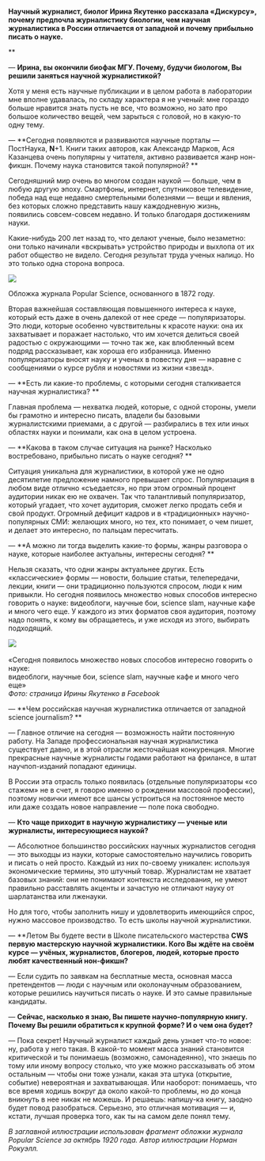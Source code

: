 **Научный журналист, биолог Ирина Якутенко рассказала «Дискурсу», почему предпочла журналистику биологии, чем научная журналистика в России отличается от западной и почему прибыльно писать о науке.**

**

— **Ирина, вы окончили биофак МГУ. Почему, будучи биологом, Вы решили заняться научной журналистикой?**

Хотя у меня есть научные публикации и в целом работа в лаборатории мне вполне удавалась, по складу характера я не ученый: мне гораздо больше нравится знать пусть не все, что возможно, но зато про большое количество вещей, чем зарыться с головой, но в какую-то одну тему. 

— **Сегодня появляются и развиваются научные порталы — ПостНаука, **N**+1. Книги таких авторов, как Александр Марков, Ася Казанцева очень популярны у читателя, активно развивается жанр нон-фикшн. Почему наука становится такой популярной? **

Сегодняшний мир очень во многом создан наукой — больше, чем в любую другую эпоху. Смартфоны, интернет, спутниковое телевидение, победа над еще недавно смертельными болезнями — вещи и явления, без которых сложно представить нашу каждодневную жизнь, появились совсем-совсем недавно. И только благодаря достижениям науки. 

Какие-нибудь 200 лет назад то, что делают ученые, было незаметно: они только начинали «вскрывать» устройство природы и выхлопа от их работ общество не видело. Сегодня результат труда ученых налицо. Но это только одна сторона вопроса. 

![](https://assets.discours.io/unsafe/900x/production/image/02dc6a90-a54b-11e8-bfc7-9b5979ddfe3f.jpeg)

Обложка журнала Popular Science, основанного в 1872 году.

Вторая важнейшая составляющая повышенного интереса к науке, который есть даже в очень далекой от нее среде — популяризаторы. Это люди, которые особенно чувствительны к красоте науки: она их захватывает и поражает настолько, что им хочется делиться своей радостью с окружающими — точно так же, как влюбленный всем подряд рассказывает, как хороша его избранница. Именно популяризаторы вносят науку и ученых в повестку дня — наравне с сообщениями о курсе рубля и новостями из жизни «звезд».

— **Есть ли какие-то проблемы, с которыми сегодня сталкивается научная журналистика? **

Главная проблема — нехватка людей, которые, с одной стороны, умели бы грамотно и интересно писать, владели бы базовыми журналистскими приемами, а с другой — разбирались в тех или иных областях науки и понимали, как она в целом устроена. 

— **Какова в таком случае ситуация на рынке? Насколько востребовано, прибыльно писать о науке сегодня? **

Ситуация уникальна для журналистики, в которой уже не одно десятилетие предложение намного превышает спрос. Популяризация в любом виде отлично «съедается», но при этом огромный процент аудитории никак ею не охвачен. Так что талантливый популяризатор, который угадает, что хочет аудитория, сможет легко продать себя и свой продукт. Огромный дефицит кадров и в «традиционных» научно-популярных СМИ: желающих много, но тех, кто понимает, о чем пишет, и делает это интересно, по пальцам пересчитать.

— **А можно ли тогда выделить какие-то формы, жанры разговора о науке, которые наиболее актуальны, интересны сегодня? **

Нельзя сказать, что одни жанры актуальнее других. Есть «классические» формы — новости, большие статьи, телепередачи, лекции, книги — они традиционно пользуются спросом, люди к ним привыкли. Но сегодня появилось множество новых способов интересно говорить о науке: видеоблоги, научные бои, science slam[‌](#), научные кафе и много чего еще. У каждого из этих форматов своя аудитория, поэтому надо понять, к кому вы обращаетесь, и уже исходя из этого, выбирать подходящий.

﻿![](/static/upload/image-FqCXdDenCavAxiz7J1.jpeg)

«Сегодня появилось множество новых способов интересно говорить о науке:  
видеоблоги, научные бои, science slam, научные кафе и много чего еще»  
_Фото: страница Ирины Якутенко в Facebook_

— **Чем российская научная журналистика отличается от западной science journalism? **

— Главное отличие на сегодня — возможность найти постоянную работу. На Западе профессиональная научная журналистика существует давно, и в этой отрасли жесточайшая конкуренция. Многие прекрасные научные журналисты годами работают на фрилансе, в штат научпоп-изданий попадают единицы. 

В России эта отрасль только появилась (отдельные популяризаторы «со стажем» не в счет, я говорю именно о рождении массовой профессии), поэтому новички имеют все шансы устроиться на постоянное место или даже создать новое направление — поле пока свободно.

— **Кто чаще приходит в научную журналистику — ученые или журналисты, интересующиеся наукой?**

— Абсолютное большинство российских научных журналистов сегодня — это выходцы из науки, которые самостоятельно научились говорить и писать о ней просто. Каждый из них по-своему уникален: используя экономические термины, это штучный товар. Журналистам не хватает базовых знаний: они не понимают контекста исследования, не умеют правильно расставлять акценты и зачастую не отличают науку от шарлатанства или лженауки.

Но для того, чтобы заполнить нишу и удовлетворить имеющийся спрос, нужно массовое производство. То есть школы научной журналистики.

— **Летом Вы будете вести в Школе писательского мастерства **CWS** **первую мастерскую научной журналистики. Кого Вы ждёте на своём курсе — учёных, журналистов, блогеров, людей, которые просто любят качественный нон-фикшн?**

— Если судить по заявкам на бесплатные места, основная масса претендентов — люди с научным или околонаучным образованием, которые решились научиться писать о науке. И это самые правильные кандидаты.

— **Сейчас, насколько я знаю, Вы пишете научно-популярную книгу. Почему Вы решили обратиться к крупной форме? И о чем она будет?**

— Пока секрет! Научный журналист каждый день узнает что-то новое: ну, работа у него такая. В какой-то момент масса знаний становится критической и ты понимаешь (возможно, самонадеянно), что знаешь по тому или иному вопросу столько, что уже можно рассказывать об этом остальным — чтобы они тоже узнали, какая эта штука (открытие, событие) невероятная и захватывающая. Или наоборот: понимаешь, что все время ходишь вокруг да около какой-то проблемы, но до конца вникнуть в нее никак не можешь. И решаешь: напишу-ка книгу, заодно будет повод разобраться. Серьезно, это отличная мотивация — и, кстати, лучшая проверка того, как ты на самом деле понял тему.

_В заглавной иллюстрации использован фрагмент обложки журнала Popular Science за октябрь 1920 года. Автор иллюстрации Норман Рокуэлл._
